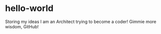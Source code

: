 # hello-world
Storing my ideas
I am an Architect trying to become a coder! Gimmie more wisdom, GitHub!
